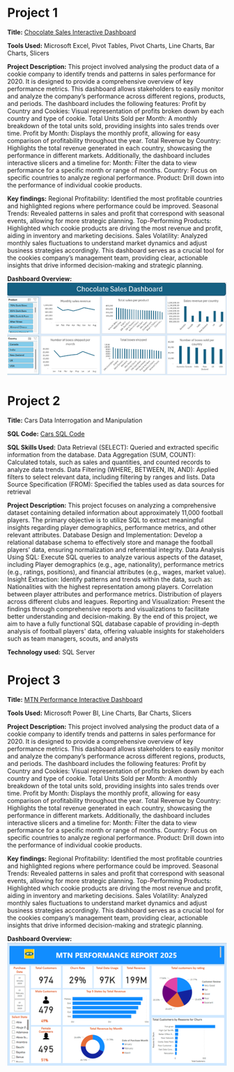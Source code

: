 # Project 1

**Title:** 
[Chocolate Sales Interactive Dashboard](https://github.com/BinahUtuedor/binahutuedor.github.io/blob/main/Chocolate%20Sales%20Dashboard.xlsx)

**Tools Used:** 
Microsoft Excel, Pivot Tables, Pivot Charts, Line Charts, Bar Charts, Slicers

**Project Description:** 
This project involved analysing the product data of a cookie company to identify trends and patterns in sales performance for 2020. It is designed to provide a comprehensive overview of key performance metrics. This dashboard allows stakeholders to easily monitor and analyze the company’s performance across different regions, products, and periods. The dashboard includes the following features:
Profit by Country and Cookies: Visual representation of profits broken down by each country and type of cookie.
Total Units Sold per Month: A monthly breakdown of the total units sold, providing insights into sales trends over time.
Profit by Month: Displays the monthly profit, allowing for easy comparison of profitability throughout the year.
Total Revenue by Country: Highlights the total revenue generated in each country, showcasing the performance in different markets.
Additionally, the dashboard includes interactive slicers and a timeline for:
Month: Filter the data to view performance for a specific month or range of months.
Country: Focus on specific countries to analyze regional performance.
Product: Drill down into the performance of individual cookie products.

**Key findings:** 
Regional Profitability: Identified the most profitable countries and highlighted regions where performance could be improved.
Seasonal Trends: Revealed patterns in sales and profit that correspond with seasonal events, allowing for more strategic planning.
Top-Performing Products: Highlighted which cookie products are driving the most revenue and profit, aiding in inventory and marketing decisions.
Sales Volatility: Analyzed monthly sales fluctuations to understand market dynamics and adjust business strategies accordingly.
This dashboard serves as a crucial tool for the cookies company’s management team, providing clear, actionable insights that drive informed decision-making and strategic planning.

**Dashboard Overview:**
![Chocolate](chocolate.png)

# Project 2

**Title:**
Cars Data Interrogation and Manipulation

**SQL Code:**
[Cars SQL Code](https://github.com/BinahUtuedor/binahutuedor.github.io/blob/main/Chocolate.sql)

**SQL Skills Used:**
Data Retrieval (SELECT): Queried and extracted specific information from the database.
Data Aggregation (SUM, COUNT): Calculated totals, such as sales and quantities, and counted records to analyze data trends.
Data Filtering (WHERE, BETWEEN, IN, AND): Applied filters to select relevant data, including filtering by ranges and lists.
Data Source Specification (FROM): Specified the tables used as data sources for retrieval

**Project Description:**
This project focuses on analyzing a comprehensive dataset containing detailed information about approximately 11,000 football players. The primary objective is to utilize SQL to extract meaningful insights regarding player demographics, performance metrics, and other relevant attributes.
Database Design and Implementation: Develop a relational database schema to effectively store and manage the football players' data, ensuring normalization and referential integrity.
Data Analysis Using SQL: Execute SQL queries to analyze various aspects of the dataset, including Player demographics (e.g., age, nationality), performance metrics (e.g., ratings, positions), and financial attributes (e.g., wages, market value).
Insight Extraction: Identify patterns and trends within the data, such as: Nationalities with the highest representation among players. Correlation between player attributes and performance metrics. Distribution of players across different clubs and leagues.
Reporting and Visualization: Present the findings through comprehensive reports and visualizations to facilitate better understanding and decision-making. By the end of this project, we aim to have a fully functional SQL database capable of providing in-depth analysis of football players' data, offering valuable insights for stakeholders such as team managers, scouts, and analysts
 
**Technology used:** 
SQL Server

# Project 3

**Title:** 
[MTN Performance Interactive Dashboard](https://github.com/BinahUtuedor/binahutuedor.github.io/blob/main/MTN%20Performance%20Dashboard.pbix)

**Tools Used:** 
Microsoft Power BI, Line Charts, Bar Charts, Slicers

**Project Description:** 
This project involved analysing the product data of a cookie company to identify trends and patterns in sales performance for 2020. It is designed to provide a comprehensive overview of key performance metrics. This dashboard allows stakeholders to easily monitor and analyze the company’s performance across different regions, products, and periods. The dashboard includes the following features:
Profit by Country and Cookies: Visual representation of profits broken down by each country and type of cookie.
Total Units Sold per Month: A monthly breakdown of the total units sold, providing insights into sales trends over time.
Profit by Month: Displays the monthly profit, allowing for easy comparison of profitability throughout the year.
Total Revenue by Country: Highlights the total revenue generated in each country, showcasing the performance in different markets.
Additionally, the dashboard includes interactive slicers and a timeline for:
Month: Filter the data to view performance for a specific month or range of months.
Country: Focus on specific countries to analyze regional performance.
Product: Drill down into the performance of individual cookie products.

**Key findings:** 
Regional Profitability: Identified the most profitable countries and highlighted regions where performance could be improved.
Seasonal Trends: Revealed patterns in sales and profit that correspond with seasonal events, allowing for more strategic planning.
Top-Performing Products: Highlighted which cookie products are driving the most revenue and profit, aiding in inventory and marketing decisions.
Sales Volatility: Analyzed monthly sales fluctuations to understand market dynamics and adjust business strategies accordingly.
This dashboard serves as a crucial tool for the cookies company’s management team, providing clear, actionable insights that drive informed decision-making and strategic planning.

**Dashboard Overview:**
![MTN](MTN_Snapshot.png)

